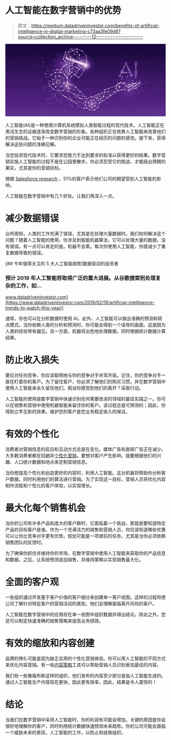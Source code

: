 # 人工智能在数字营销中的优势

> 原文：<https://medium.datadriveninvestor.com/benefits-of-artificial-intelligence-in-digital-marketing-c73aa3fe09d6?source=collection_archive---------12----------------------->

![](img/91c3ac384a808bd82af89cf321a5eb88.png)

人工智能(AI)是一种使用计算机系统模拟人类智能过程的现代技术。人工智能正在用活生生的证据逐渐改变数字营销的形象。各种组织正在依靠人工智能来改善他们的营销挑战。它始于一种识别你的企业可能正在经历的问题的感觉。接下来，获得解决这些问题的准确见解。

当您投资现代技术时，它要求您致力于达到要求的标准以获得更好的结果。数字营销实施人工智能的过程不是在公园里散步。你必须忍受它的挑战，才能结出预期的果实，尤其是你的营销目标。

根据 [Salesforce research](https://www.salesforce.com/blog/2019/04/future-of-ai-artificial-intelligence-business-impact.html) ，51%的客户表示他们公司的期望受到人工智能的影响。

人工智能在数字营销中有几个好处。让我们再深入一点。

# 减少数据错误

众所周知，人类的工作充满了错误，尤其是在处理大量数据时。我们如何解决这个问题？随着人工智能的使用，你涉及到智能机器算法，它可以处理大量的数据，没有错误。有一点可以肯定的是。机器不会累。每次你使用人工智能，你就减少了重复数据导致的错误。

[](https://www.datadriveninvestor.com/2019/02/19/artificial-intelligence-trends-to-watch-this-year/) [## 今年值得关注的 5 大人工智能趋势|数据驱动的投资者

### 预计 2019 年人工智能将取得广泛的重大进展。从谷歌搜索到处理复杂的工作，如…

www.datadriveninvestor.com](https://www.datadriveninvestor.com/2019/02/19/artificial-intelligence-trends-to-watch-this-year/) 

通常，你也可以在分析数据时使用 AI。此外，人工智能可以做出准确的预测和斑点模式。当你依赖人类的分析和预测时，你可能会得到一个误导的画面。这是因为人类的经验带有偏见。另一方面，机器将出色地处理数据，同时根据统计数据计算结果。

# 防止收入损失

要应对任何竞争，你应该聪明地与你的竞争对手并驾齐驱。记住，你的竞争对手一直在盯着你的客户。为了留住客户，你必须了解他们的购买习惯，并在数字营销中使用人工智能来永久留住他们。假设你感觉到他们的离开？采取行动。

人工智能的使用是数字营销中快速识别任何需要改进的领域的最佳实践之一。你可以在销售和营销中使用机器智能来留住你的客户。该过程总是可预测的；因此，你得到立竿见影的效果。维护您的客户是您业务稳定收入的保证。

# 有效的个性化

消费者对营销信息的反应和互动方式总是在变化。媒体广告和直邮广告正在减少。大多数消费者都在回避非[个性化营销](https://www.forbes.com/insights-intelai/ai-issue-1/)。要想对客户产生影响，就要根据他们的兴趣、人口统计数据和地点来定制营销信息。

当你想提高个性化和创造更好的内容时，利用人工智能。这台机器将帮助你分析客户数据，同时利用他们的算法进行营销。为了实现这一目标，营销人员将优化内容制作流程和个性化的客户体验，以实现增长。

# 最大化每个销售机会

当你的公司有许多产品和庞大的客户群时，它面临着一个挑战，那就是要知道特定产品的目标客户是谁。作为一个充满活力的销售和营销人员，你应该知道哪些优惠可以让你比竞争对手更有优势。规划可能是一项艰巨的任务，尤其是当你必须依赖销售团队的反馈时。

为了确保你抓住并维持你的市场，在数字营销中使用人工智能来获取你的产品信息和数据。之后，让系统预测追加销售，并维持策略以实现销售最大化。

# 全面的客户观

一些组织通过开发基于客户价值的客户细分来创建单一客户视图。这样的过程将使公司了解针对特定客户的营销活动的类型。他们会理解面临离开风险的客户。

人工智能在数字营销中的应用将在单一视图中组织数据并得出结论。除此之外，您还可以制定快速准确的销售策略来提高业务绩效。

# 有效的缩放和内容创建

品牌的挣扎可能是因为缺乏实用的个性化营销体验。你可以用人工智能的不同方式来优化内容营销。有一些[内容策略](https://www.entrepreneur.com/article/324586)工具可以帮助营销人员识别表现最佳的内容。

我们有一些像福布斯这样的组织，他们发布的内容至少部分是由人工智能生成的。通过人工智能生产内容现在更快，因此更有效率。因此，结果是令人震惊的！

# 结论

当我们在数字营销中采用人工智能时，你的利润有可能会增加。关键的原因是你会很好地理解你的客户，同时利用统计数据快速预测未来趋势。你的公司可能会面临一个威胁未来的表现，人工智能的工作，以防止和拯救组织。
